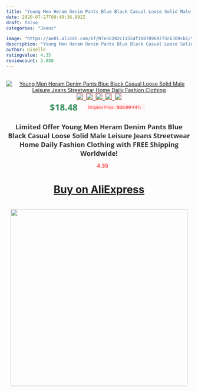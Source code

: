 ```yaml
---
title: "Young Men Heram Denim Pants Blue Black Casual Loose Solid Male Leisure Jeans Streetwear Home Daily Fashion Clothing"
date: 2020-07-27T09:40:36.892Z
draft: false
categories: "Jeans"

image: "https://ae01.alicdn.com/kf/H7e56202c11554f18878969773c6309cb1/Young-Men-Heram-Denim-Pants-Blue-Black-Casual-Loose-Solid-Male-Leisure-Jeans-Streetwear-Home-Daily.jpg"
description: "Young Men Heram Denim Pants Blue Black Casual Loose Solid Male Leisure Jeans Streetwear Home Daily Fashion Clothing"
author: Giselle
ratingvalue: 4.35
reviewcount: 2.888
---
```

<br>
<div style="text-align: center;">
<a href="https://s.click.aliexpress.com/e/_ACWbJr" target="_blank" rel="nofollow noopener noreferrer"><img alt="Young Men Heram Denim Pants Blue Black Casual Loose Solid Male Leisure Jeans Streetwear Home Daily Fashion Clothing" class="magnifier-image" src="https://ae01.alicdn.com/kf/H7e56202c11554f18878969773c6309cb1/Young-Men-Heram-Denim-Pants-Blue-Black-Casual-Loose-Solid-Male-Leisure-Jeans-Streetwear-Home-Daily.jpg_640x640.jpg">
<br>
<img style="border:1px solid salmon" src="https://ae01.alicdn.com/kf/H7e56202c11554f18878969773c6309cb1/Young-Men-Heram-Denim-Pants-Blue-Black-Casual-Loose-Solid-Male-Leisure-Jeans-Streetwear-Home-Daily.jpg_120x120.jpg">&nbsp;&nbsp;<img style="border:1px solid salmon" src="https://ae01.alicdn.com/kf/H7b3fb01b6b6d47da9dc83dc359b23ffbI/Young-Men-Heram-Denim-Pants-Blue-Black-Casual-Loose-Solid-Male-Leisure-Jeans-Streetwear-Home-Daily.jpg_120x120.jpg">&nbsp;&nbsp;<img style="border:1px solid salmon" src="https://ae01.alicdn.com/kf/H878de4cd68a549f78942a801b25d40acr/Young-Men-Heram-Denim-Pants-Blue-Black-Casual-Loose-Solid-Male-Leisure-Jeans-Streetwear-Home-Daily.jpg_120x120.jpg">&nbsp;&nbsp;<img style="border:1px solid salmon" src="https://ae01.alicdn.com/kf/H9689de36510446caa162c9fa511558bfK/Young-Men-Heram-Denim-Pants-Blue-Black-Casual-Loose-Solid-Male-Leisure-Jeans-Streetwear-Home-Daily.jpg_120x120.jpg">&nbsp;&nbsp;<img style="border:1px solid salmon" src="https://ae01.alicdn.com/kf/Hf658a13cd01c4feaae6186d5c8499b19E/Young-Men-Heram-Denim-Pants-Blue-Black-Casual-Loose-Solid-Male-Leisure-Jeans-Streetwear-Home-Daily.jpg_120x120.jpg"></a></div><br0>
<div style="text-align: center;"><span style="background-color: white; border: 0px; box-sizing: border-box; color: seagreen; display: inline-block; font-family: &quot;open sans&quot; , &quot;arial&quot; , &quot;helvetica&quot; , sans-serif , &quot;heiti&quot;; font-size: 24px; font-stretch: inherit; font-weight: 700; line-height: inherit; margin: 0px 10px 0px 0px; padding: 0px; vertical-align: middle;">$18.48 </span>
<span style="background: rgb(255 , 241 , 241); border-radius: 3px; border: 0px; box-sizing: border-box; color: #ff4747; display: inline-block; font-family: inherit; font-size: 12px; font-stretch: inherit; font-style: inherit; font-variant: inherit; font-weight: 600; line-height: inherit; margin: 0px; padding: 2px 5px; transform: scale(0.9); vertical-align: middle;">Original Price : <b style="text-decoration: line-through;">$33.00 </b> 44%&nbsp;&nbsp;</span></div>
<h1 style="color: #333333; display: inline-block; font-family: &quot;open sans&quot; , &quot;arial&quot; , &quot;helvetica&quot; , sans-serif , &quot;heiti&quot;; font-size: 18px; font-stretch: inherit; font-weight: 700; text-align: center;">Limited Offer Young Men Heram Denim Pants Blue Black Casual Loose Solid Male Leisure Jeans Streetwear Home Daily Fashion Clothing with FREE Shipping Worldwide!</h1>
<div style="color: #ff4747; text-align: center;">
<img src="https://4.bp.blogspot.com/-M0ZcTcb-5uY/XleCXlxnR4I/AAAAAAAAAEc/OrjgMkXV1oMQFaCRZj5HQwOCBcu3w1FegCPcBGAYYCw/s1600/star.png" style="height: 15px;">&nbsp;<b>4.35</b></div>
<div class="button_cont" align="center"><a class="buynow_a" href="https://s.click.aliexpress.com/e/_ACWbJr" target="_blank" rel="nofollow noopener noreferrer"><H1>Buy on AliExpress</H1></a></div><br>
<div class="separator" style="clear: both; text-align: center;">
<img src="https://lh3.googleusercontent.com/-pTy5HemUv9M/XlePHvY0dAI/AAAAAAAAAE4/0nX5iRUoIWY8eMW9Dpxeirr157OZliDIgCLcBGAsYHQ/s1600/badge.gif" width="480">
</div>

